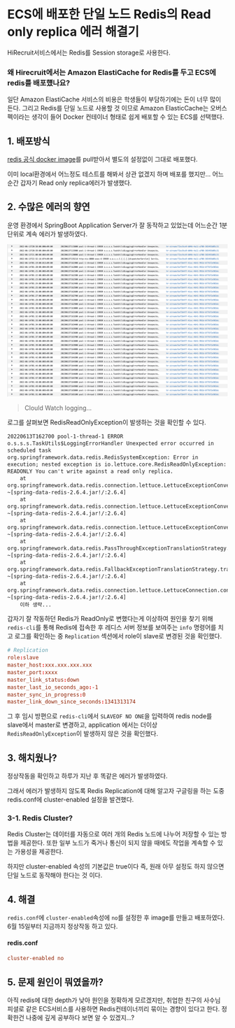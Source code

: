 # ECS에 배포한 단일 노드 Redis의 Read only replica 에러 해결기
HiRecruit서비스에서는 Redis를 Session storage로 사용한다.  

### 왜 Hirecruit에서는 Amazon ElastiCache for Redis를 두고 ECS에 redis를 배포헀나요?
일단 Amazon ElastiCache 서비스의 비용은 학생들이 부담하기에는 돈이 너무 많이 든다. 그리고 Redis를 단일 노드로 사용할 것 이므로 Amazon ElasticCache는 오버스펙이라는 생각이 들어 Docker 컨테이너 형태로  쉽게 배포할 수 있는 ECS를 선택했다.

## 1. 배포방식
[redis 공식 docker image](https://hub.docker.com/_/redis)를 pull받아서 별도의 설정없이 그대로 배포했다.

이미 local환경에서 어느정도 테스트를 해봐서 상관 없겠지 하며 배포를 했지만... 어느순간 갑자기 Read only replica에러가 발생했다.

## 2. 수많은 에러의 향연
운영 환경에서 SpringBoot Application Server가 잘 동작하고 있었는데 어느순간 1분단위로 계속 에러가 발생하였다.

<img src="img/readonly-error.png">

> Clould Watch logging...

로그를 살펴보면 RedisReadOnlyException이 발생하는 것을 확인할 수 있다.
```log
20220613T162700 pool-1-thread-1 ERROR o.s.s.s.TaskUtils$LoggingErrorHandler Unexpected error occurred in scheduled task
org.springframework.data.redis.RedisSystemException: Error in execution; nested exception is io.lettuce.core.RedisReadOnlyException: READONLY You can't write against a read only replica.
	at org.springframework.data.redis.connection.lettuce.LettuceExceptionConverter.convert(LettuceExceptionConverter.java:54) ~[spring-data-redis-2.6.4.jar!/:2.6.4]
	at org.springframework.data.redis.connection.lettuce.LettuceExceptionConverter.convert(LettuceExceptionConverter.java:52) ~[spring-data-redis-2.6.4.jar!/:2.6.4]
	at org.springframework.data.redis.connection.lettuce.LettuceExceptionConverter.convert(LettuceExceptionConverter.java:41) ~[spring-data-redis-2.6.4.jar!/:2.6.4]
	at org.springframework.data.redis.PassThroughExceptionTranslationStrategy.translate(PassThroughExceptionTranslationStrategy.java:44) ~[spring-data-redis-2.6.4.jar!/:2.6.4]
	at org.springframework.data.redis.FallbackExceptionTranslationStrategy.translate(FallbackExceptionTranslationStrategy.java:42) ~[spring-data-redis-2.6.4.jar!/:2.6.4]
	at org.springframework.data.redis.connection.lettuce.LettuceConnection.convertLettuceAccessException(LettuceConnection.java:272) ~[spring-data-redis-2.6.4.jar!/:2.6.4]
    이하 생략...
```
갑자기 잘 작동하던 Redis가 ReadOnly로 변했다는게 이상하여 원인을 찾기 위해 `redis-cli`를 통해 Redis에 접속한 후 레디스 서버 정보를 보여주는 `info` 명령어를 치고 로그를 확인하는 중 `Replication` 섹션에서 role이 slave로 변경된 것을 확인했다.
```conf
# Replication
role:slave
master_host:xxx.xxx.xxx.xxx
master_port:xxxx
master_link_status:down
master_last_io_seconds_ago:-1
master_sync_in_progress:0
master_link_down_since_seconds:1341313174
```

그 후 임시 방편으로 `redis-cli`에서 `SLAVEOF NO ONE`을 입력하여 redis node를 slave에서 master로 변경하고, application 에서는 더이상 `RedisReadOnlyException`이 발생하지 않은 것을 확인했다.

## 3. 해치웠나?
정상작동을 확인하고 하루가 지난 후 똑같은 에러가 발생하였다.

그래서 에러가 발생하지 않도록 Redis Replication에 대해 알고자 구글링을 하는 도중 redis.conf에 cluster-enabled 설정을 발견했다.

### 3-1. Redis Cluster?
Redis Cluster는 데이터를 자동으로 여러 개의 Redis 노드에 나누어 저장할 수 있는 방법을 제공한다. 또한 일부 노드가 죽거나 통신이 되지 않을 때에도 작업을 계속할 수 있는 가용성을 제공한다. 

하지만 cluster-enabled 속성의 기본값은 true이다 즉, 원래 아무 설정도 하지 않으면 단일 노드로 동작해야 한다는 것 이다.

## 4. 해결
`redis.conf`에 `cluster-enabled`속성에 `no`를 설정한 후 image를 만들고 배포하였다. 6월 15일부터 지금까지 정상작동 하고 있다.

#### redis.conf
```conf
cluster-enabled no
```

## 5. 문제 원인이 뭐였을까?
아직 redis에 대한 depth가 낮아 원인을 정확하게 모르겠지만, 취업한 친구의 사수님 피셜로 같은 ECS서비스를 사용하면 Redis컨테이너끼리 묶이는 경향이 있다고 한다. 정확한건 나중에 깊게 공부하다 보면 알 수 있겠지...?
